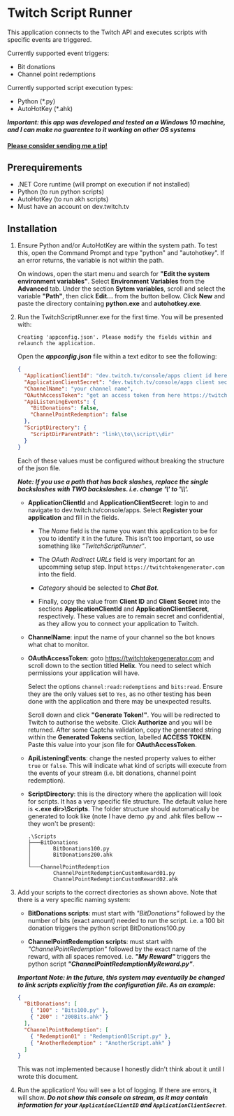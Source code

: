 # Twitch Script Runner

This application connects to the Twitch API and executes scripts with specific events are triggered.

Currently supported event triggers:

- Bit donations
- Channel point redemptions

Currently supported script execution types:

- Python (*.py)
- AutoHotKey (*.ahk)

***Important: this app was developed and tested on a Windows 10 machine, and I can make no guarentee to it working on other OS systems***

#### [Please consider sending me a tip!](https://ko-fi.com/timetravelpenguin)

## Prerequirements

- .NET Core runtime (will prompt on execution if not installed)
- Python (to run python scripts)
- AutoHotKey (to run akh scripts)
- Must have an account on dev.twitch.tv

## Installation

1. Ensure Python and/or AutoHotKey are within the system path. To test this, open the Command Prompt and type "python" and "autohotkey". If an error returns, the variable is not within the path.

   On windows, open the start menu and search for **"Edit the system environment variables"**. Select **Environment Variables** from the **Advanced** tab. Under the section **Sytem variables**, scroll and select the variable **"Path"**, then click **Edit...** from the button bellow. Click **New** and paste the directory containing **python.exe** and **autohotkey.exe**.

2. Run the TwitchScriptRunner.exe for the first time. You will be presented with:

   ```Creating 'appconfig.json'. Please modify the fields within and relaunch the application.```

   Open the ***appconfig.json*** file within a text editor to see the following:

   ```json
   {
     "ApplicationClientId": "dev.twitch.tv/console/apps client id here",
     "ApplicationClientSecret": "dev.twitch.tv/console/apps client secret here",
     "ChannelName": "your channel name",
     "OAuthAccessToken": "get an access token from here https://twitchtokengenerator.com",
     "ApiListeningEvents": {
       "BitDonations": false,
       "ChannelPointRedemption": false
     },
     "ScriptDirectory": {
       "ScriptDirParentPath": "link\\to\\script\\dir"
     }
   }
   ```

   Each of these values must be configured without breaking the structure of the json file.

   ***Note: If you use a path that has back slashes, replace the single backslashes with TWO backslashes. i.e. change '\\' to '\\\\'.***

    - **ApplicationClientId** and **ApplicationClientSecret**: login to and navigate to dev.twitch.tv/console/apps. Select **Register your application** and fill in the fields. 

        - The *Name* field is the name you want this application to be for you to identify it in the future. This isn't too important, so use something like *"TwitchScriptRunner"*.

        - The *OAuth Redirect URLs* field is very important for an upcomming setup step. Input `https://twitchtokengenerator.com` into the field.

        - *Category* should be selected to ***Chat Bot***.

        - Finally, copy the value from **Client ID** and **Client Secret** into the sections **ApplicationClientId** and **ApplicationClientSecret**, respectively. These values are to remain secret and confidential, as they allow you to connect your application to Twitch.

    - **ChannelName**: input the name of your channel so the bot knows what chat to monitor.

    - **OAuthAccessToken**: goto https://twitchtokengenerator.com and scroll down to the section titled **Helix**. You need to select which permissions your application will have.

      Select the options `channel:read:redemptions` and `bits:read`. Ensure they are the only values set to `Yes`, as no other testing has been done with the application and there may be unexpected results.

      Scroll down and click **"Generate Token!"**. You will be redirected to Twitch to authorise the website. Click **Authorize** and you will be returned. After some Captcha validation, copy the generated string within the **Generated Tokens** section, labelled **ACCESS TOKEN**. Paste this value into your json file for **OAuthAccessToken**.

    - **ApiListeningEvents**: change the nested property values to either `true` or `false`. This will indicate what kind of scripts will execute from the events of your stream (i.e. bit donations, channel point redemption).

    - **ScriptDirectory**: this is the directory where the application will look for scripts. It has a very specific file structure. The default value here is **<.exe dir>\\Scripts**. The folder structure should automatically be generated to look like (note I have demo .py and .ahk files bellow -- they won't be present):

      ```console
      .\Scripts
      ├───BitDonations
      │       BitDonations100.py
      │       BitDonations200.ahk
      │
      └───ChannelPointRedemption
              ChannelPointRedemptionCustomReward01.py
              ChannelPointRedemptionCustomReward02.ahk
      ```

3. Add your scripts to the correct directories as shown above. Note that there is a very specific naming system:

   - **BitDonations scripts**: must start with *"BitDonations"* followed by the number of bits (exact amount) needed to run the script. i.e. a 100 bit donation triggers the python script BitDonations100.py

   - **ChannelPointRedemption scripts**: must start with *"ChannelPointRedemption"* followed by the exact name of the reward, with all spaces removed. i.e. ***"My Reward"*** triggers the  python script ***"ChannelPointRedemptionMyReward.py"***.

   ***Important Note: in the future, this system may eventually be changed to link scripts explicitly from the configuration file. As an example:***

   ```json
   {
     "BitDonations": [
       { "100" : "Bits100.py" },
       { "200" : "200Bits.ahk" }
     ],
     "ChannelPointRedemption": [
       { "Redemption01" : "Redemption01Script.py" },
       { "AnotherRedemption" : "AnotherScript.ahk" }
     ]
   }
   ```

   This was not implemented because I honestly didn't think about it until I wrote this document.

4. Run the application! You will see a lot of logging. If there are errors, it will show. ***Do not show this console on stream, as it may contain information for your `ApplicationClientID` and `ApplicationClientSecret`***.
